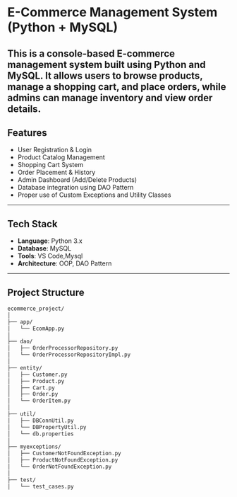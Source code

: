 #  E-Commerce Management System (Python + MySQL)

This is a console-based E-commerce management system built using Python and MySQL. It allows users to browse products, manage a shopping cart, and place orders, while admins can manage inventory and view order details.
---

##  Features

- User Registration & Login
- Product Catalog Management
- Shopping Cart System
- Order Placement & History
- Admin Dashboard (Add/Delete Products)
- Database integration using DAO Pattern
- Proper use of Custom Exceptions and Utility Classes

---

##  Tech Stack

- **Language**: Python 3.x
- **Database**: MySQL
- **Tools**: VS Code,Mysql
- **Architecture**: OOP, DAO Pattern

---

##  Project Structure

```bash
ecommerce_project/
│
├── app/
│   └── EcomApp.py
│
├── dao/
│   ├── OrderProcessorRepository.py
│   └── OrderProcessorRepositoryImpl.py
│
├── entity/
│   ├── Customer.py
│   ├── Product.py
│   ├── Cart.py
│   ├── Order.py
│   └── OrderItem.py
│
├── util/
│   ├── DBConnUtil.py
│   └── DBPropertyUtil.py
│   └── db.properties
│
├── myexceptions/
│   ├── CustomerNotFoundException.py
│   ├── ProductNotFoundException.py
│   └── OrderNotFoundException.py
│
├── test/
│   └── test_cases.py

